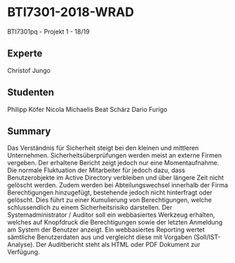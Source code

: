 # BTI7301-2018-WRAD
BTI7301pq - Projekt 1 - 18/19

## Experte
Christof Jungo

## Studenten
Philipp Köfer
Nicola Michaelis
Beat Schärz
Dario Furigo

## Summary
Das Verständnis für Sicherheit steigt bei den kleinen und mittleren Unternehmen. Sicherheitsüberprüfungen werden meist an externe Firmen vergeben. Der erhaltene Bericht zeigt jedoch nur eine Momentaufnahme. Die normale Fluktuation der Mitarbeiter für jedoch dazu, dass Benutzerobjekte im Active Directory verbleiben und über längere Zeit nicht gelöscht werden.
Zudem werden bei Abteilungswechsel innerhalb der Firma Berechtigungen hinzugefügt, bestehende jedoch nicht hinterfragt oder gelöscht. Dies führt zu einer Kumulierung von Berechtigungen, welche schlussendlich zu einem Sicherheitsrisiko darstellen. Der Systemadministrator / Auditor soll ein webbasiertes Werkzeug erhalten, welches auf Knopfdruck die Berechtigungen sowie der letzten Anmeldung am System der Benutzer anzeigt. Ein webbasiertes Reporting wertet sämtliche Benutzerdaten aus und
vergleicht diese mit Vorgaben (Soll/IST-Analyse). Der Auditbericht steht als HTML oder PDF Dokument zur Verfügung.
